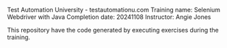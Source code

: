 Test Automation University - testautomationu.com
Training name: Selenium Webdriver with Java
Completion date: 20241108
Instructor: Angie Jones

This repository have the code generated by executing exercises during the training.

